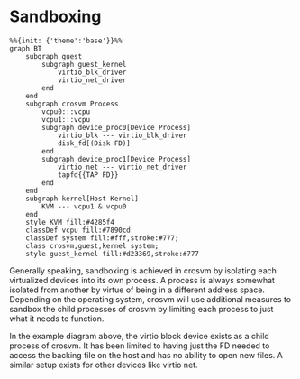 # Sandboxing

```mermaid
%%{init: {'theme':'base'}}%%
graph BT
    subgraph guest
        subgraph guest_kernel
            virtio_blk_driver
            virtio_net_driver
        end
    end
    subgraph crosvm Process
        vcpu0:::vcpu
        vcpu1:::vcpu
        subgraph device_proc0[Device Process]
            virtio_blk --- virtio_blk_driver
            disk_fd[(Disk FD)]
        end
        subgraph device_proc1[Device Process]
            virtio_net --- virtio_net_driver
            tapfd{{TAP FD}}
        end
    end
    subgraph kernel[Host Kernel]
        KVM --- vcpu1 & vcpu0
    end
    style KVM fill:#4285f4
    classDef vcpu fill:#7890cd
    classDef system fill:#fff,stroke:#777;
    class crosvm,guest,kernel system;
    style guest_kernel fill:#d23369,stroke:#777
```

Generally speaking, sandboxing is achieved in crosvm by isolating each
virtualized devices into its own process. A process is always somewhat isolated
from another by virtue of being in a different address space. Depending on the
operating system, crosvm will use additional measures to sandbox the child
processes of crosvm by limiting each process to just what it needs to function.

In the example diagram above, the virtio block device exists as a child process
of crosvm. It has been limited to having just the FD needed to access the
backing file on the host and has no ability to open new files. A similar setup
exists for other devices like virtio net.
